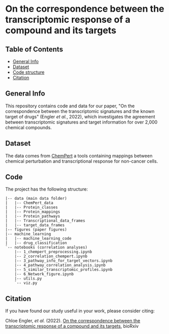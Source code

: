 # On the correspondence between the transcriptomic response of a compound and its targets

## Table of Contents

* [General Info](#general-info)
* [Dataset](#dataset)
* [Code structure](#code)
* [Citation](#citation)


## General Info
This repository contains code and data for our paper, "On the correspondence between the transcriptomic signatures and the known target of drugs" (Engler *et al.*, 2022), which investigates the agreement between transcriptomic signatures and target information for over 2,000 chemical compounds.

## Dataset
The data comes from [ChemPert](https://chempert.uni.lu/) a tools containing mappings between chemical perturbation and transcriptional response for non-cancer cells.

## Code
The project has the following structure:

```
|-- data (main data folder)
|   |-- ChemPert_data
|   |-- Protein_classes
|   |-- Protein_mappings
|   |-- Protein_pathways
|   |-- Transcriptional_data_frames
|   |-- target_data_frames
|-- figures (paper figures)
|-- machine_learning
|   |-- machine_learning_code
|   |-- drug_classification
`-- notebooks (correlation analyses)
    |-- 1_chempert_preprocessing.ipynb
    |-- 2_correlation_chempert.ipynb
    |-- 3_pathway_info_for_target_vectors.ipynb
    |-- 4_pathway_correlation_analysis.ipynb
    |-- 5_similar_transcriptomic_profiles.ipynb
    |-- 6_Network_figure.ipynb
    |-- utils.py
    `-- viz.py
```

## Citation

If you have found our study useful in your work, please consider citing:

Chloe Engler, *et al.* (2022). [On the correspondence between the transcriptomic response of a compound and its targets](), bioRxiv

